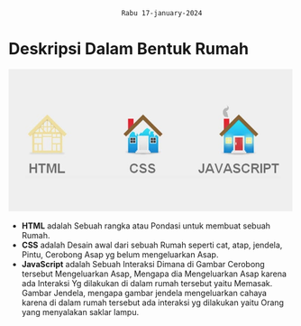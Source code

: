 								Rabu 17-january-2024
# Deskripsi Dalam Bentuk Rumah

![Foto_rumah](Asets/IMG-13.jpg)



- **HTML** adalah Sebuah rangka atau Pondasi untuk membuat sebuah Rumah. 
- **CSS** adalah Desain awal dari sebuah Rumah seperti cat, atap, jendela, Pintu, Cerobong Asap yg belum mengeluarkan Asap. 
- **JavaScript** adalah Sebuah Interaksi Dimana di Gambar Cerobong tersebut Mengeluarkan Asap, Mengapa dia Mengeluarkan Asap karena ada Interaksi Yg dilakukan di dalam rumah tersebut yaitu Memasak.
	Gambar Jendela, mengapa gambar jendela mengeluarkan cahaya karena di dalam rumah tersebut ada interaksi yg dilakukan yaitu Orang yang menyalakan saklar lampu. 

 